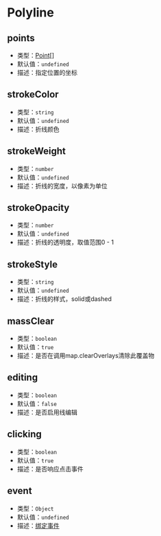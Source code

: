 # Polyline

## points
* 类型：[Point](/api/#point)[]
* 默认值：`undefined`
* 描述：指定位置的坐标

## strokeColor
* 类型：`string`
* 默认值：`undefined`
* 描述：折线颜色

## strokeWeight
* 类型：`number`
* 默认值：`undefined`
* 描述：折线的宽度，以像素为单位

## strokeOpacity
* 类型：`number`
* 默认值：`undefined`
* 描述：折线的透明度，取值范围0 - 1

## strokeStyle
* 类型：`string`
* 默认值：`undefined`
* 描述：折线的样式，solid或dashed

## massClear
* 类型：`boolean`
* 默认值：`true`
* 描述：是否在调用map.clearOverlays清除此覆盖物

## editing
* 类型：`boolean`
* 默认值：`false`
* 描述：是否启用线编辑

## clicking
* 类型：`boolean`
* 默认值：`true`
* 描述：是否响应点击事件

## event
* 类型：`Object`
* 默认值：`undefined`
* 描述：[绑定事件](http://lbsyun.baidu.com/cms/jsapi/reference/jsapi_reference_3_0.html#a3b11)
